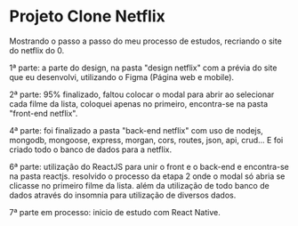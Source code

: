 # Projeto Clone Netflix
 
Mostrando o passo a passo do meu processo de estudos, recriando o site do netflix do 0.

1ª parte: a parte do design, na pasta "design netflix" com a prévia do site que eu desenvolvi, utilizando o Figma (Página web e mobile).

2ª parte: 95% finalizado, faltou colocar o modal para abrir ao selecionar cada filme da lista, coloquei apenas no primeiro, encontra-se na pasta "front-end netflix".

4ª parte: foi finalizado a pasta "back-end netflix" com uso de nodejs, mongodb, mongoose, express, morgan, cors, routes, json, api, crud... E foi criado todo o banco de dados para a netflix.

6ª parte: utilização do ReactJS para unir o front e o back-end e encontra-se na pasta reactjs. resolvido o processo da etapa 2 onde o modal só abria se clicasse no primeiro filme da lista. além da utilização de todo banco de dados através do insomnia para utilização de diversos dados. 

7ª parte em processo: inicio de estudo com React Native.





